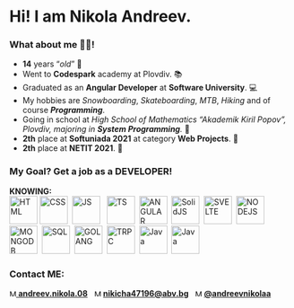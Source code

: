 # Hi! I am Nikola Andreev.
### What about me 👷‍♂️!
- **14** years “*old*” 👦
- Went to **Codespark** academy at Plovdiv. 📚
- Graduated as an **Angular Developer** at **Software University**. 💻
- My hobbies are *Snowboarding*, *Skateboarding*, *MTB*, *Hiking* and of course ***Programming***.
- Going in school at *High School of Mathematics “Akademik Kiril Popov”, Plovdiv, majoring in **System Programming**.* 🎒
- **2th** place at **Softuniada 2021** at category **Web Projects**. 🥈
- **2th** place at **NETIT 2021**. 🥈
### My Goal? Get a job as a DEVELOPER!
**KNOWING:**  
<img src="https://www.w3.org/html/logo/downloads/HTML5_Badge_512.png" height="50px" title="HTML" alt="HTML" /> <img src="https://upload.wikimedia.org/wikipedia/commons/thumb/6/62/CSS3_logo.svg/2048px-CSS3_logo.svg.png" height="50px" title="CSS" alt="CSS" />&nbsp;
<img src="https://upload.wikimedia.org/wikipedia/commons/6/6a/JavaScript-logo.png" height="50px" title="JS" alt="JS" /> &nbsp;
<img src="https://miro.medium.com/max/512/1*7Zh4wEiM_3t-6XPCAfC7aA.png" height="50px" title="TS" alt="TS" />&nbsp;
<img src="https://angular.io/assets/images/logos/angularjs/AngularJS-Shield.svg" height="50px" title="ANGULAR" alt="ANGULAR" />&nbsp;
<img src="https://yt3.googleusercontent.com/B8OVfruPK5Zls5beHf_7a-kQ0Lo57DcoHxb-tp0skMeAGVZMM1EqMsFA0wyEl91N10z2Bc19X1w=s900-c-k-c0x00ffffff-no-rj" height="50px" title="SolidJS" alt="SolidJS" />&nbsp;
<img src="https://upload.wikimedia.org/wikipedia/commons/thumb/1/1b/Svelte_Logo.svg/1200px-Svelte_Logo.svg.png" height="50px" title="SVELTE" alt="SVELTE" />&nbsp;
<img src="https://cdn.freebiesupply.com/logos/large/2x/nodejs-1-logo-png-transparent.png" height="50px" title="NODEJS" alt="NODEJS" />&nbsp;
<img src="https://emanueleciriachi.net/wp-content/uploads/2019/01/logo-mongodb-png-mongodb-logo-png-400.png" height="50px" title="MONGODB" alt="MONGODB" />&nbsp;
<img src="https://w7.pngwing.com/pngs/170/924/png-transparent-microsoft-sql-server-microsoft-azure-sql-database-microsoft-text-logo-microsoft-azure.png" height="50px" title="SQL" alt="SQL" />&nbsp;
<img src="https://www.pragimtech.com/wp-content/uploads/2020/08/golang.png" height="50px" title="GOLANG" alt="GOLANG" />&nbsp;
<img src="https://trpc.io/img/logo.svg" height="50px" title="TRPC" alt="TRPC" />&nbsp;
<img src="https://cdn-icons-png.flaticon.com/512/226/226777.png" height="50px" title="AVA" alt="Java" />&nbsp;
<img src="https://miro.medium.com/v2/resize:fit:1400/1*A-EA3uxS16IhYDrr0dQ-6w.png" height="50px" title="AVA" alt="Java" />&nbsp;

### Contact ME:  
[<img src="https://www.pagetraffic.com/blog/wp-content/uploads/2022/06/white-instagram-logo-png-transparent.png" alt="My instagram" title="My instagram" height="12px" 
/> **andreev.nikola.08**](https://www.instagram.com/andreev.nikola.08/)&nbsp;&nbsp;
<img src="https://icon-library.com/images/email-white-icon/email-white-icon-5.jpg" alt="My E-MAIL" title="My E-MAIL" height="12px" 
/> **nikicha47196@abv.bg**&nbsp;&nbsp;
<img src="https://www.praetorian.com/wp-content/uploads/2021/10/2021-Twitter-logo-white-1024x843.png" alt="My E-MAIL" title="My E-MAIL" height="12px" 
/> [**@andreevnikolaa**](https://twitter.com/andreevnikolaa)

